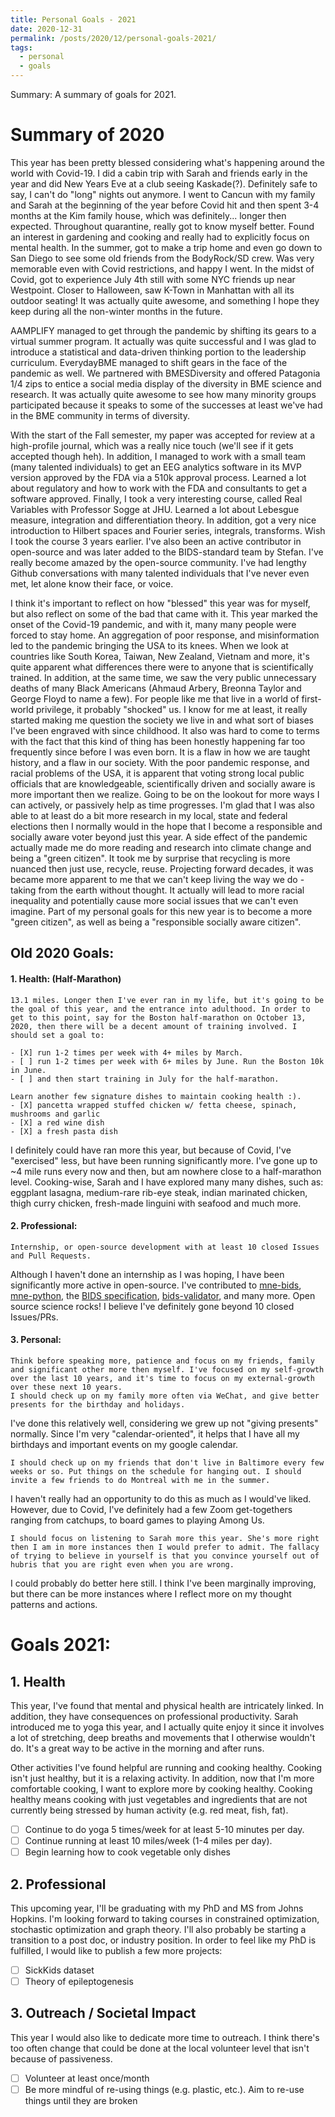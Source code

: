 ```yaml
---
title: Personal Goals - 2021
date: 2020-12-31
permalink: /posts/2020/12/personal-goals-2021/
tags:
  - personal
  - goals
---
```


Summary: A summary of goals for 2021.

# Summary of 2020
This year has been pretty blessed considering what's happening around the world with Covid-19. 
I did a cabin trip with Sarah and friends early in the year and did New Years Eve at a club seeing Kaskade(?). 
Definitely safe to say, I can't do "long" nights out anymore. 
I went to Cancun with my family and Sarah at the beginning of the year before Covid hit and 
then spent 3-4 months at the Kim family house, which was definitely... longer then expected. 
Throughout quarantine, really got to know myself better. Found an interest in gardening and 
cooking and really had to explicitly focus on mental health. In the summer, got to make a trip home 
and even go down to San Diego to see some old friends from the BodyRock/SD crew. Was very memorable 
even with Covid restrictions, and happy I went. In the midst of Covid, got to experience 
July 4th still with some NYC friends up near Westpoint. Closer to Halloween, 
saw K-Town in Manhattan with all its outdoor seating! It was actually quite awesome, 
and something I hope they keep during all the non-winter months in the future. 

AAMPLIFY managed to get through the pandemic by shifting its gears to a virtual 
summer program. It actually was quite successful and I was glad to introduce a 
statistical and data-driven thinking portion to the leadership curriculum. EverydayBME
managed to shift gears in the face of the pandemic as well. We partnered with BMESDiversity and 
offered Patagonia 1/4 zips to entice a social media display of the diversity in BME 
science and research. It was actually quite awesome to see how many minority groups 
participated because it speaks to some of the successes at least we've had in the BME
community in terms of diversity.

With the start of the Fall semester, my paper was accepted for
review at a high-profile journal, which was a really nice touch (we'll see 
if it gets accepted though heh). In addition, I managed to work with a 
small team (many talented individuals) to get an EEG analytics software in 
its MVP version approved by the FDA via a 510k approval process. Learned a lot about 
regulatory and how to work with the FDA and consultants to get a software approved. Finally, 
I took a very interesting course, called Real Variables with Professor Sogge at JHU. Learned a lot 
about Lebesgue measure, integration and differentiation theory. In addition, got a 
very nice introduction to Hilbert spaces and Fourier series, integrals, transforms. 
Wish I took the course 3 years earlier. I've also been an active contributor in open-source 
and was later added to the BIDS-standard team by Stefan. I've really become amazed by 
the open-source community. I've had lengthy Github conversations with many talented individuals 
that I've never even met, let alone know their face, or voice.

I think it's important to reflect on how "blessed" this year was for myself, but also 
reflect on some of the bad that came with it. This year marked the onset of the Covid-19 
pandemic, and with it, many many people were forced to stay home. An aggregation of poor response, 
and misinformation led to the pandemic bringing the USA to its knees. When we look at countries 
like South Korea, Taiwan, New Zealand, Vietnam and more, it's quite apparent what differences there 
were to anyone that is scientifically trained. In addition, at the same time, we saw the 
very public unnecessary deaths of many Black Americans (Ahmaud Arbery, Breonna Taylor and George Floyd 
to name a few). For people like me that live in a world of first-world privilege, it probably 
"shocked" us. I know for me at least, it really started making me question the society we live in and 
what sort of biases I've been engraved with since childhood. It also was hard to come to terms with 
the fact that this kind of thing has been honestly happening far too frequently since before I 
was even born. It is a flaw in how we are taught history, and a flaw in our society. 
With the poor pandemic response, and racial problems of the USA, it is apparent that 
voting strong local public officials that are knowledgeable, scientifically driven and 
socially aware is more important then we realize. Going to be on the lookout for more ways I can 
actively, or passively help as time progresses. I'm glad that I was also able to at least do a bit 
more research in my local, state and federal elections then I normally would in the hope that I become 
a responsible and socially aware voter beyond just this year. A side effect of the pandemic actually 
made me do more reading and research into climate change and being a "green citizen". It 
took me by surprise that recycling is more nuanced then just use, recycle, reuse. Projecting 
forward decades, it was became more apparent to me that we can't keep living the way we do - 
taking from the earth without thought. It actually will lead to more racial inequality and 
potentially cause more social issues that we can't even imagine. Part of my personal 
goals for this new year is to become a more "green citizen", as well as being a 
"responsible socially aware citizen".

## Old 2020 Goals:
#### 1. Health: (Half-Marathon)
    13.1 miles. Longer then I've ever ran in my life, but it's going to be the goal of this year, and the entrance into adulthood. In order to get to this point, say for the Boston half-marathon on October 13, 2020, then there will be a decent amount of training involved. I should set a goal to:
    
    - [X] run 1-2 times per week with 4+ miles by March. 
    - [ ] run 1-2 times per week with 6+ miles by June. Run the Boston 10k in June.
    - [ ] and then start training in July for the half-marathon.
    
    Learn another few signature dishes to maintain cooking health :).
    - [X] pancetta wrapped stuffed chicken w/ fetta cheese, spinach, mushrooms and garlic
    - [X] a red wine dish
    - [X] a fresh pasta dish

I definitely could have ran more this year, but because of Covid, I've "exercised" less, but 
have been running significantly more. I've gone up to ~4 mile runs every now and then, but 
am nowhere close to a half-marathon level. Cooking-wise, Sarah and I have explored 
many many dishes, such as: eggplant lasagna, medium-rare rib-eye steak, indian marinated chicken, 
thigh curry chicken, fresh-made linguini with seafood and much more.

#### 2. Professional:
    Internship, or open-source development with at least 10 closed Issues and Pull Requests.

Although I haven't done an internship as I was hoping, I have been significantly more active 
in open-source. I've contributed to [mne-bids](https://github.com/mne-tools/mne-bids), [mne-python](https://github.com/mne-tools/mne-python),
the [BIDS specification](https://github.com/bids-standard/bids-specification), [bids-validator](https://github.com/bids-standard/bids-validator), 
and many more. Open source science rocks! I believe I've definitely gone beyond 10 closed Issues/PRs.

#### 3. Personal:
    Think before speaking more, patience and focus on my friends, family and significant other more then myself. I've focused on my self-growth over the last 10 years, and it's time to focus on my external-growth over these next 10 years.
    I should check up on my family more often via WeChat, and give better presents for the birthday and holidays.

I've done this relatively well, considering we grew up not "giving presents" normally. 
Since I'm very "calendar-oriented", it helps that I have all my birthdays and important events 
on my google calendar.

    I should check up on my friends that don't live in Baltimore every few weeks or so. Put things on the schedule for hanging out. I should invite a few friends to do Montreal with me in the summer.

I haven't really had an opportunity to do this as much as I would've liked. However, 
due to Covid, I've definitely had a few Zoom get-togethers ranging from catchups, to board games
to playing Among Us.

    I should focus on listening to Sarah more this year. She's more right then I am in more instances then I would prefer to admit. The fallacy of trying to believe in yourself is that you convince yourself out of hubris that you are right even when you are wrong. 

I could probably do better here still. I think I've been marginally improving, but there 
can be more instances where I reflect more on my thought patterns and actions.


# Goals 2021:
## 1. Health
This year, I've found that mental and physical health are intricately linked. In addition, they 
have consequences on professional productivity. Sarah introduced me to yoga this year, and I 
actually quite enjoy it since it involves a lot of stretching, deep breaths and movements 
that I otherwise wouldn't do. It's a great way to be active in the morning and after runs.

Other activities I've found helpful are running and cooking healthy. Cooking isn't just healthy, 
but it is a relaxing activity. In addition, now that I'm more comfortable cooking, I want 
to explore more by cooking healthy. Cooking healthy means cooking with just vegetables and 
ingredients that are not currently being stressed by human activity (e.g. red meat, 
fish, fat).

- [ ] Continue to do yoga 5 times/week for at least 5-10 minutes per day.
- [ ] Continue running at least 10 miles/week (1-4 miles per day).
- [ ] Begin learning how to cook vegetable only dishes

## 2. Professional
This upcoming year, I'll be graduating with my PhD and MS from Johns Hopkins. 
I'm looking forward to taking courses in constrained optimization, stochastic 
optimization and graph theory. I'll also probably be starting a transition to a 
post doc, or industry position. In order to feel like my PhD is fulfilled, I would 
like to publish a few more projects:

- [ ] SickKids dataset
- [ ] Theory of epileptogenesis

## 3. Outreach / Societal Impact
This year I would also like to dedicate more time to outreach. I think there's 
too often change that could be done at the local volunteer level that isn't because 
of passiveness.

- [ ] Volunteer at least once/month
- [ ] Be more mindful of re-using things (e.g. plastic, etc.). Aim to re-use things 
until they are broken